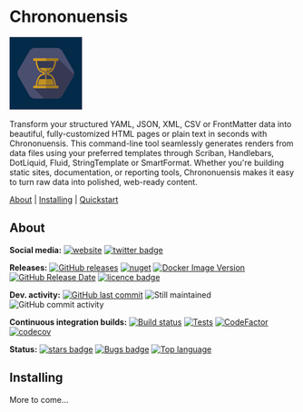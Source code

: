 # Chrononuensis

![Logo](https://raw.githubusercontent.com/Seddryck/Chrononuensis/main/assets/chrononuensis-icon-128.png)

Transform your structured YAML, JSON, XML, CSV or FrontMatter data into beautiful, fully-customized HTML pages or plain text in seconds with Chrononuensis. This command-line tool seamlessly generates renders from data files using your preferred templates through Scriban, Handlebars, DotLiquid, Fluid, StringTemplate or SmartFormat. Whether you're building static sites, documentation, or reporting tools, Chrononuensis makes it easy to turn raw data into polished, web-ready content.

[About][] | [Installing][] | [Quickstart][]

[About]: #about (About)
[Installing]: #installing (Installing)
[Quickstart]: #quickstart (Quickstart)

## About

**Social media:** [![website](https://img.shields.io/badge/website-seddryck.github.io/Chrononuensis-fe762d.svg)](https://seddryck.github.io/Chrononuensis)
[![twitter badge](https://img.shields.io/badge/twitter%20Chrononuensis-@Seddryck-blue.svg?style=flat&logo=twitter)](https://twitter.com/Seddryck)

**Releases:** [![GitHub releases](https://img.shields.io/github/v/release/seddryck/chrononuensis?label=GitHub%20releases)](https://github.com/seddryck/chrononuensis/releases/latest) 
[![nuget](https://img.shields.io/nuget/v/Chrononuensis-cli.svg)](https://www.nuget.org/packages/Chrononuensis-cli/) [![Docker Image Version](https://img.shields.io/docker/v/seddryck/chrononuensis?label=docker%20hub&color=0db7ed)](https://hub.docker.com/repository/docker/seddryck/chrononuensis/) [![GitHub Release Date](https://img.shields.io/github/release-date/seddryck/Chrononuensis.svg)](https://github.com/Seddryck/Chrononuensis/releases/latest) [![licence badge](https://img.shields.io/badge/License-Apache%202.0-yellow.svg)](https://github.com/Seddryck/Chrononuensis/blob/master/LICENSE) 

**Dev. activity:** [![GitHub last commit](https://img.shields.io/github/last-commit/Seddryck/Chrononuensis.svg)](https://github.com/Seddryck/Chrononuensis/commits)
![Still maintained](https://img.shields.io/maintenance/yes/2025.svg)
![GitHub commit activity](https://img.shields.io/github/commit-activity/y/Seddryck/Chrononuensis)

**Continuous integration builds:** [![Build status](https://ci.appveyor.com/api/projects/status/omt58fj96enn9p34?svg=true)](https://ci.appveyor.com/project/Seddryck/Chrononuensis/)
[![Tests](https://img.shields.io/appveyor/tests/seddryck/Chrononuensis.svg)](https://ci.appveyor.com/project/Seddryck/Chrononuensis/build/tests)
[![CodeFactor](https://www.codefactor.io/repository/github/seddryck/Chrononuensis/badge)](https://www.codefactor.io/repository/github/seddryck/Chrononuensis)
[![codecov](https://codecov.io/github/Seddryck/Chrononuensis/branch/main/graph/badge.svg?token=ZXR5A0QJXF)](https://codecov.io/github/Seddryck/Chrononuensis)
<!-- [![FOSSA Status](https://app.fossa.com/api/projects/git%2Bgithub.com%2FSeddryck%2FChrononuensis.svg?type=shield)](https://app.fossa.com/projects/git%2Bgithub.com%2FSeddryck%2FChrononuensis?ref=badge_shield) -->

**Status:** [![stars badge](https://img.shields.io/github/stars/Seddryck/Chrononuensis.svg)](https://github.com/Seddryck/Chrononuensis/stargazers)
[![Bugs badge](https://img.shields.io/github/issues/Seddryck/Chrononuensis/bug.svg?color=red&label=Bugs)](https://github.com/Seddryck/Chrononuensis/issues?utf8=%E2%9C%93&q=is:issue+is:open+label:bug+)
[![Top language](https://img.shields.io/github/languages/top/seddryck/Chrononuensis.svg)](https://github.com/Seddryck/Chrononuensis/search?l=C%23)

## Installing

More to come...
